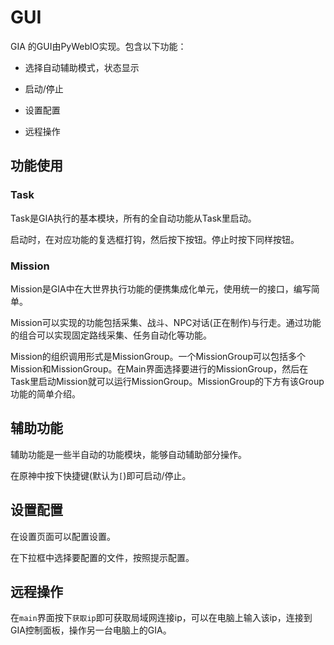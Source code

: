 # GUI

GIA 的GUI由PyWebIO实现。包含以下功能：

- 选择自动辅助模式，状态显示

- 启动/停止

- 设置配置

- 远程操作

## 功能使用

### Task
Task是GIA执行的基本模块，所有的全自动功能从Task里启动。

启动时，在对应功能的复选框打钩，然后按下按钮。停止时按下同样按钮。

### Mission
Mission是GIA中在大世界执行功能的便携集成化单元，使用统一的接口，编写简单。

Mission可以实现的功能包括采集、战斗、NPC对话(正在制作)与行走。通过功能的组合可以实现固定路线采集、任务自动化等功能。

Mission的组织调用形式是MissionGroup。一个MissionGroup可以包括多个Mission和MissionGroup。在Main界面选择要进行的MissionGroup，然后在Task里启动Mission就可以运行MissionGroup。MissionGroup的下方有该Group功能的简单介绍。

## 辅助功能

辅助功能是一些半自动的功能模块，能够自动辅助部分操作。

在原神中按下快捷键(默认为`[`)即可启动/停止。

## 设置配置

在设置页面可以配置设置。

在下拉框中选择要配置的文件，按照提示配置。

## 远程操作

在`main`界面按下`获取ip`即可获取局域网连接ip，可以在电脑上输入该ip，连接到GIA控制面板，操作另一台电脑上的GIA。
